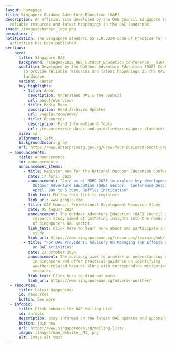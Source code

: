 ```yaml
---
layout: homepage
title: Singapore Outdoor Adventure Education (OAE)
description: An official site developed by the OAE Council Singapore to provide
  reliable resources and latest happenings in the OAE landscape.
image: /images/sharper_logo.png
permalink: /
notification: The Singapore Standard SS 710:2024 Code of Practice for OAE
  activities has been published!
sections:
  - hero:
      title: Singapore OAE
      background: /images/2022_OBS_Outdoor_Education_Conference___0184_dark.jpg
      subtitle: Developed by the Outdoor Adventure Education (OAE) Council Singapore
        to provide reliable resources and latest happenings in the OAE
        landscape.
      variant: center
      key_highlights:
        - title: About
          description: Understand OAE & the Council
          url: about/overview/
        - title: Media Room
          description: Read Archived Updates
          url: /media-room/news/
        - title: Resources
          description: Find Information & Tools
          url: /resources/standards-and-guidelines/singapore-standard/
      size: md
      alignment: left
      backgroundColor: gray
      url: https://www.enterprisesg.gov.sg/Grow-Your-Business/boost-capabilities/quality-and-standards/comment-on-draft-standards
  - announcements:
      title: Announcements
      id: announcements
      announcement_items:
        - title: Register now for the National Outdoor Education Conference (NOEC) 2025!
          date: 17 April 2025
          announcement: "Join us at NOEC 2025 to explore key developments in Singapore's
            Outdoor Adventure Education (OAE) sector.  Conference Details: 17
            April, 9am to 5.30pm, Raffles Institution"
          link_text: Follow this link to register!
          link_url: www.google.com
        - title: OAE Council Professional Development Research Study
          date: 05 August 2024
          announcement: The Outdoor Adventure Education (OAE) Council is embarking on a
            research study aimed at gathering insights into the needs and issues
            of Singapore's OAE sector.
          link_text: Click here to learn more about and participate in this research
            study.
          link_url: https://www.singaporeoae.sg/resources/learninghub/insights
        - title: "For OAE Providers: Advisory On Managing The Effects of Adverse Weather
            on OAE Activities"
          date: 23 October 2024
          announcement: The advisory aims to provide an understanding of weather patterns
            in Singapore and offer practical guidance on identifying
            weather-related hazards along with corresponding mitigation
            measures.
          link_text: Click here to find out more.
          link_url: https://www.singaporeoae.sg/adverse-weather/
  - resources:
      title: Latest Happenings
      id: resources
      button: See more
  - infopic:
      title: Climb onboard the OAE Mailing List
      id: infopic
      description: Stay informed on the latest OAE updates and upcoming events!
      button: join now
      url: https://www.singaporeoae.sg/mailing-list/
      image: /images/oae_website__M3_.png
      alt: Image alt text
---
```

